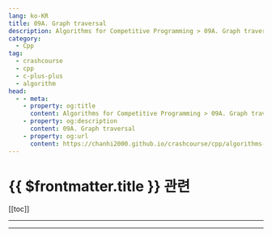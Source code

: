 ```yaml
---
lang: ko-KR
title: 09A. Graph traversal
description: Algorithms for Competitive Programming > 09A. Graph traversal
category:
  - Cpp
tag: 
  - crashcourse
  - cpp
  - c-plus-plus
  - algorithm
head:
  - - meta:
    - property: og:title
      content: Algorithms for Competitive Programming > 09A. Graph traversal
    - property: og:description
      content: 09A. Graph traversal
    - property: og:url
      content: https://chanhi2000.github.io/crashcourse/cpp/algorithms-for-competitive-programming/09-graphs/09A.html
---
```


# {{ $frontmatter.title }} 관련

[[toc]]

---

---
